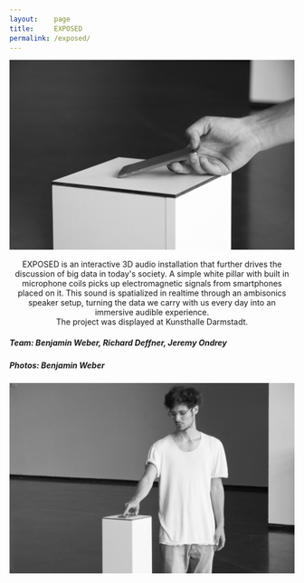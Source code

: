 ```yaml
---
layout:    page
title:     EXPOSED
permalink: /exposed/
---
```

![](/images/portfolio/exposed/2.jpg)
<br>
<div align="center">
<p> EXPOSED is an interactive 3D audio installation that further drives the discussion of big data in today's society. A simple white pillar with built in microphone coils picks up electromagnetic signals from smartphones placed on it. This sound is spatialized in realtime through an ambisonics speaker setup, turning the data we carry with us every day into an immersive audible experience. <br>
The project was displayed at Kunsthalle Darmstadt.
</p>

</div>
<h5>Team: Benjamin Weber, Richard Deffner, Jeremy Ondrey</h5>
<h5>Photos: Benjamin Weber</h5>

![](/images/portfolio/exposed/3.jpg)